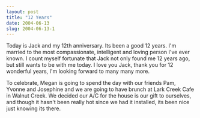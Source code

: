 ```yaml
---
layout: post
title: "12 Years"
date: 2004-06-13
slug: 2004-06-13-1
---
```


Today is Jack and my 12th anniversary. Its been a good 12 years.  I&apos;m married to the most compassionate, intelligent and loving person I&apos;ve ever known.  I count myself fortunate that Jack not only found me 12 years ago, but still wants to be with me today.    I love you Jack, thank you for 12 wonderful years, I&apos;m looking forward to many many more.

To celebrate, Megan is going to spend the day with our friends Pam, Yvonne and Josephine and we are going to have brunch at Lark Creek Cafe in Walnut Creek. We decided our A/C for the house is our gift to ourselves, and though it hasn&apos;t been really hot since we had it installed, its been nice just knowing its there.


